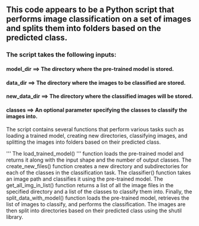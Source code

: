## This code appears to be a Python script that performs image classification on a set of images and splits them into folders based on the predicted class.

### The script takes the following inputs:

#### model_dir     ==> The directory where the pre-trained model is stored.
#### data_dir      ==> The directory where the images to be classified are stored.
#### new_data_dir  ==> The directory where the classified images will be stored.
#### classes       ==> An optional parameter specifying the classes to classify the images into.
The script contains several functions that perform various tasks such as loading a trained model, creating new directories, classifying images, and splitting the images into folders based on their predicted class.

''' The load_trained_model() ''' function loads the pre-trained model and returns it along with the input shape and the number of output classes. The create_new_files() function creates a new directory and subdirectories for each of the classes in the classification task. The classifier() function takes an image path and classifies it using the pre-trained model. The get_all_img_in_list() function returns a list of all the image files in the specified directory and a list of the classes to classify them into. Finally, the split_data_with_model() function loads the pre-trained model, retrieves the list of images to classify, and performs the classification. The images are then split into directories based on their predicted class using the shutil library.
